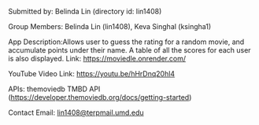 Submitted by: Belinda Lin (directory id: lin1408)

Group Members: Belinda Lin (lin1408), Keva Singhal (ksingha1)

App Description:Allows user to guess the rating for a random movie, and accumulate points under their name. A table of all the scores for each user is also displayed.
Link: https://moviedle.onrender.com/

YouTube Video Link: https://youtu.be/hHrDnq20hl4

APIs: themoviedb TMBD API (https://developer.themoviedb.org/docs/getting-started)

Contact Email: lin1408@terpmail.umd.edu